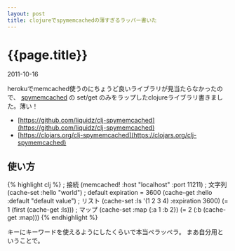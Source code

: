 ```yaml
---
layout: post
title: clojureでspymemcachedの薄すぎるラッパー書いた
---
```


# {{page.title}}
<p class="meta">2011-10-16</p>


herokuでmemcached使うのにちょうど良いライブラリが見当たらなかったので、
[spymemcached](http://code.google.com/p/spymemcached/) の set/get のみをラップしたclojureライブラリ書きました。薄い！

 - [https://github.com/liquidz/clj-spymemcached](https://github.com/liquidz/clj-spymemcached)
 - [https://clojars.org/clj-spymemcached](https://clojars.org/clj-spymemcached)


## 使い方

{% highlight clj %}
; 接続
(memcached! :host "localhost" :port 11211)
; 文字列
(cache-set :hello "world") ; default expiration = 3600
(cache-get :hello :default "default value")
; リスト
(cache-set :ls '(1 2 3 4) :expiration 3600)
(= 1 (first (cache-get :ls)))
; マップ
(cache-set :map {:a 1 :b 2})
(= 2 (:b (cache-get :map)))
{% endhighlight %}

キーにキーワードを使えるようにしたくらいで本当ペラッペラ。
まあ自分用ということで。

